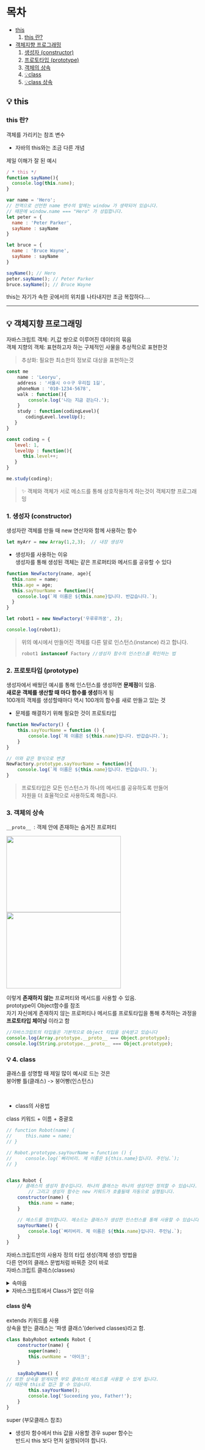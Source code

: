 # 목차
- [this](#this)
  1. [this 란?](#thisIs)
- [객체지향 프로그래밍](#객체지향-프로그래밍)
  1. [생성자 (constructor)](#생성자)
  2. [프로토타입 (prototype)](#프로토타입)
  3. [객체의 상속](#객체의-상속)
  4. [💡class](#classes)
  5. [💡class 상속](#class-상속)


## 💡 this
<a id="this"></a>

### this 란?
<a id="thisIs"></a>

객체를 가리키는 참조 변수   
- 자바의 this와는 조금 다른 개념

제일 이해가 잘 된 예시

```javascript
/ * this */
function sayName(){
  console.log(this.name);
}

var name = 'Hero'; 
// 전역으로 선언한 name 변수의 앞에는 window 가 생략되어 있습니다. 
// 때문에 window.name === "Hero" 가 성립합니다.
let peter = {
  name : 'Peter Parker',
  sayName : sayName
}

let bruce = {
  name : 'Bruce Wayne',
  sayName : sayName
}

sayName(); // Hero
peter.sayName(); // Peter Parker
bruce.sayName(); // Bruce Wayne

```

this는 자기가 속한 곳에서의 위치를 나타내지만 조금 복잡하다....

------------------------------------------------


## 💡 객체지향 프로그래밍
<a id="객체지향-프로그래밍"></a>

자바스크립트 객체: 키,값 쌍으로 이루어진 데이터의 묶음   
객체 지향의 객체: 표현하고자 하는 구체적인 사물을 추상적으로 표현한것

> 추상화: 필요한 최소한의 정보로 대상을 표현하는것

```javascript
const me
    name : 'Leoryu',
    address : '서울시 ㅇㅇ구 우리집 1길',
    phoneNum : '010-1234-5678',
    walk : function(){
        console.log('나는 지금 걷는다.');
    }
    study : function(codingLevel){
       codingLevel.levelUp();
   }
}

const coding = {
   level: 1,
   levelUp : function(){
      this.level++;
   }
}

me.study(coding);
```

> ✨ 객체와 객체가 서로 메소드를 통해 상호작용하게 하는것이 객체지향 프로그래밍

### 1. 생성자 (constructor)
<a id="생성자"></a>

생성자란 객체를 만들 때 new 연산자와 함께 사용하는 함수

```javascript
let myArr = new Array(1,2,3);  // 내장 생성자
```

- 생성자를 사용하는 이유   
  생성자를 통해 생성된 객체는 같은 프로퍼티와 메서드를 공유할 수 있다


```javascript
function NewFactory(name, age){
  this.name = name;
  this.age = age;
  this.sayYourName = function(){
    console.log(`제 이름은 ${this.name}입니다. 반갑습니다.`);
  }
}

let robot1 = new NewFactory('우루루까꿍', 2);

console.log(robot1);
```

> 위의 예시에서 만들어진 객체를 다른 말로 인스턴스(instance) 라고 합니다.
> ```javascript
> robot1 instanceof Factory //생성자 함수의 인스턴스를 확인하는 법
> ```

### 2. 프로토타입 (prototype)
<a id="프로토타입"></a>

생성자에서 배웠던 예시를 통해 인스턴스를 생성하면 **문제점**이 있음.   
**새로운 객체를 생산할 때 마다 함수를 생성**하게 됨   
100개의 객체를 생성할때마다 역시 100개의 함수를 새로 만들고 있는 것

- 문제를 해결하기 위해 필요한 것이 프로토타입

```javascript
function NewFactory() {
    this.sayYourName = function () {
        console.log(`제 이름은 ${this.name}입니다. 반갑습니다.`);
    }
}

// 이와 같은 형식으로 변경
NewFactory.prototype.sayYourName = function(){
    console.log(`제 이름은 ${this.name}입니다. 반갑습니다.`);
}
```

> 프로토타입은 모든 인스턴스가 하나의 메서드를 공유하도록 만들어   
> 자원을 더 효율적으로 사용하도록 해줍니다.
> 

### 3. 객체의 상속
<a id="객체의-상속"></a>

`__proto__ `: 객체 안에 존재하는 숨겨진 프로퍼티

<img src="img/day10/proto.png" width="300" height="200" alt="">
<img src="img/day10/has.png" width="300" height="200" alt="">

이렇게 **존재하지 않는** 프로퍼티와 메서드를 사용할 수 있음.   
prototype이 Object함수를 참조   
자기 자신에게 존재하지 않는 프로퍼티나 메서드를 프로토타입을 통해 추적하는 과정을   
**프로토타입 체이닝** 이라고 함

```javascript
//자바스크립트의 타입들은 기본적으로 Object 타입을 상속받고 있습니다
console.log(Array.prototype.__proto__ === Object.prototype);
console.log(String.prototype.__proto__ === Object.prototype);
```

### 💡 4. class
<a id="classes"></a>

클래스를 성명할 때 제일 많이 예시로 드는 것은   
붕어빵 틀(클래스) -> 붕어빵(인스턴스)

<br>

-  class의 사용법

class 키워드 + 이름 + 중괄호

```javascript
// function Robot(name) {
//     this.name = name;
// }

// Robot.prototype.sayYourName = function () {
//     console.log(`삐리비리. 제 이름은 ${this.name}입니다. 주인님.`);
// }


class Robot {
    // 클래스의 생성자 함수입니다. 하나의 클래스는 하나의 생성자만 정의할 수 있습니다. 
		// 그리고 생성자 함수는 new 키워드가 호출될때 자동으로 실행됩니다.
    constructor(name) {
        this.name = name;
    }

    // 메소드를 정의합니다. 메소드는 클래스가 생성한 인스턴스를 통해 사용할 수 있습니다.
    sayYourName() {
        console.log(`삐리비리. 제 이름은 ${this.name}입니다. 주인님.`);
    }
}
```

자바스크립트만의 사용자 정의 타입 생성(객체 생성) 방법을   
다른 언어의 클래스 문법처럼 바꿔준 것이 바로   
자바스크립트 클래스(classes)


<details>
<summary> 속마음 </summary>
드디어 이해하기 쉬운 개념의 등장!
<br>
프로토 타입에서 멘붕이 왔었다....   
<br>
이해도 억지로 한 느낌!!
<br>
그냥 다른 언어라서 모르는 부분이니까 그냥 외워버린 ...
</details>

<details>
<summary> 자바스크립트에서 Class가 없던 이유 </summary>

🧐 1983년에 C 언어가 객체지향 페러다임을 받아들이면서 C++가 탄생했습니다. <br>
C++가 만들어진 이래 classes의 개념은 모든 객체지향 언어에서 공통적으로 사용되었습니다.

자바스크립트가 2015년 드디어(30년 만에!?) 이 classes 개념을 받아들이고 나서 코드의 모습이 비로소 전통적인 객체지향형의 모습을 가지게 되었습니다.

위의 코드에서 볼 수 있듯, 객체에 필요한 모든 코드가 하나의 코드 묶음으로 통합되었습니다.

처음부터 자바스크립트에 classes 문법을 도입했다면 좋았겠지만 자바스크립트의 창시자인 브랜든 아이크는 아래처럼 회고합니다.

> If I had done classes in JavaScript back in May 1995, I would have been told that it was too much like Java or that JavaScript was competing with Java. [...] I was under marketing orders to make it look like Java but not make it too big for it’s britches […] [it] needed to be a silly little brother language.
>

*Brendan Eich, JavaScript creator*

이러한 이유로 자바스크립트는 classes 문법을 도입하는 대신 prototype 을 이용해 객체지향적인 코드를 구현하는 방식을 택하게 됩니다.

라고 합니다......;;;;

클래스까지 가지고오면 자바를 너무 다 따라한 느낌인가...?

그래도 이건 좀 다른 프로그램인데...ㅎㅎ

</details>




#### class 상속
<a id="class-상속"></a>

extends 키워드를 사용   
상속을 받는 클래스는 ‘파생 클래스’(derived classes)라고 함.

```javascript
class BabyRobot extends Robot {
    constructor(name) {
        super(name);
        this.ownName = '아이크';
    }

    sayBabyName() {
// 또한 상속을 받게되면 부모 클래스의 메소드를 사용할 수 있게 됩니다.
// 때문에 this로 접근 할 수 있습니다.
        this.sayYourName();
        console.log('Suceeding you, Father!');
    }
}
```

super (부모클래스 참조)
- 생성자 함수에서 this 값을 사용할 경우 super 함수는   
  반드시 this 보다 먼저 실행되어야 합니다.